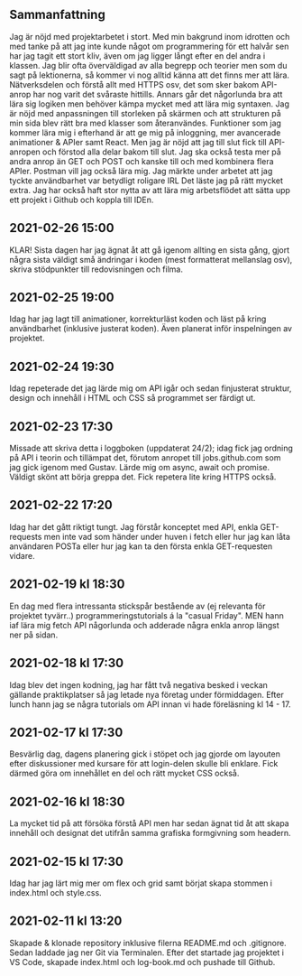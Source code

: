 ## Sammanfattning
Jag är nöjd med projektarbetet i stort. Med min bakgrund inom idrotten och med tanke på att jag inte kunde något om programmering för ett halvår sen har jag tagit ett stort kliv, även om jag ligger långt efter en del andra i klassen. 
Jag blir ofta överväldigad av alla begrepp och teorier men som du sagt på lektionerna, så kommer vi nog alltid känna att det finns mer att lära.
Nätverksdelen och förstå allt med HTTPS osv, det som sker bakom API-anrop har nog varit det svåraste hittills. Annars går det någorlunda bra att lära sig logiken men behöver kämpa mycket med att lära mig syntaxen.
Jag är nöjd med anpassningen till storleken på skärmen och att strukturen på min sida blev rätt bra med klasser som återanvändes.
Funktioner som jag kommer lära mig i efterhand är att ge mig på inloggning, mer avancerade animationer & APIer samt React. Men jag är nöjd att jag till slut fick till API-anropen och förstod alla delar bakom till slut. Jag ska också testa mer på andra anrop än GET och POST och kanske till och med kombinera flera APIer. Postman vill jag också lära mig.
Jag märkte under arbetet att jag tyckte användbarhet var betydligt roligare IRL Det läste jag på rätt mycket extra. Jag har också haft stor nytta av att lära mig arbetsflödet att sätta upp ett projekt i Github och koppla till IDEn.

## 2021-02-26 15:00
KLAR! Sista dagen har jag ägnat åt att gå igenom allting en sista gång, gjort några sista väldigt små ändringar i koden (mest formatterat mellanslag osv), skriva stödpunkter till redovisningen och filma. 

## 2021-02-25 19:00
Idag har jag lagt till animationer, korrekturläst koden och läst på kring användbarhet (inklusive justerat koden). Även planerat inför inspelningen av projektet. 

## 2021-02-24 19:30
Idag repeterade det jag lärde mig om API igår och sedan finjusterat struktur, design och innehåll i HTML och CSS så programmet ser färdigt ut. 

## 2021-02-23 17:30
Missade att skriva detta i loggboken (uppdaterat 24/2); idag fick jag ordning på API i teorin och tillämpat det, förutom anropet till jobs.github.com som jag gick igenom med Gustav. Lärde mig om async, await och promise. Väldigt skönt att börja greppa det. Fick repetera lite kring HTTPS också. 

## 2021-02-22 17:20
Idag har det gått riktigt tungt. Jag förstår konceptet med API, enkla GET-requests men inte vad som händer under huven i fetch eller hur jag kan låta användaren POSTa eller hur jag kan ta den första enkla GET-requesten vidare. 

## 2021-02-19 kl 18:30
En dag med flera intressanta stickspår bestående av (ej relevanta för projektet tyvärr..) programmeringstutorials á la "casual Friday". MEN hann iaf lära mig fetch API någorlunda och adderade några enkla anrop längst ner på sidan. 

## 2021-02-18 kl 17:30
Idag blev det ingen kodning, jag har fått två negativa besked i veckan gällande praktikplatser så jag letade nya företag under förmiddagen. Efter lunch hann jag se några tutorials om API innan vi hade föreläsning kl 14 - 17.

## 2021-02-17 kl 17:30
Besvärlig dag, dagens planering gick i stöpet och jag gjorde om layouten efter diskussioner med kursare för att login-delen skulle bli enklare. Fick därmed göra om innehållet en del och rätt mycket CSS också.

## 2021-02-16 kl 18:30
La mycket tid på att försöka förstå API men har sedan ägnat tid åt att skapa innehåll och designat det utifrån samma grafiska formgivning som headern. 

## 2021-02-15 kl 17:30
Idag har jag lärt mig mer om flex och grid samt börjat skapa stommen i index.html och style.css.

## 2021-02-11 kl 13:20
Skapade & klonade repository inklusive filerna README.md och .gitignore. Sedan laddade jag ner Git via Terminalen. Efter det startade jag projektet i VS Code, skapade index.html och log-book.md och pushade till Github. 
